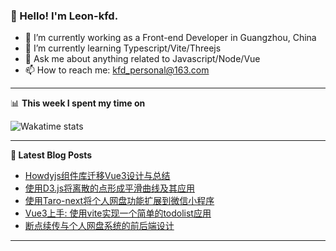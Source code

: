 ### 👋 Hello! I'm Leon-kfd.

- 🔭 I’m currently working as a Front-end Developer in Guangzhou, China
- 🌱 I’m currently learning Typescript/Vite/Threejs
- 💬 Ask me about anything related to Javascript/Node/Vue
- 📫 How to reach me: <a rel="me" href="mailto://kfd_personal@163.com">kfd_personal@163.com</a>

-------

📊 **This week I spent my time on**

![Wakatime stats](https://github-readme-stats-taupe-two.vercel.app/api/wakatime?username=leon_kfd&hide_title=true&hide_border=true&langs_count=5)

-------

**📝 Latest Blog Posts**

<!-- BLOG-POST-LIST:START -->
- [Howdyjs组件库迁移Vue3设计与总结](https://kongfandong.cn/blog/design-of-howdy-next/)
- [使用D3.js将离散的点形成平滑曲线及其应用](https://kongfandong.cn/blog/d3-mulitpoint-connection/)
- [使用Taro-next将个人网盘功能扩展到微信小程序](https://kongfandong.cn/blog/design-of-weapp-file-system/)
- [Vue3上手: 使用vite实现一个简单的todolist应用](https://kongfandong.cn/blog/vite-pratice-todolist/)
- [断点续传与个人网盘系统的前后端设计](https://kongfandong.cn/blog/design-of-file-system/)
<!-- BLOG-POST-LIST:END -->

-------
